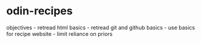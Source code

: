 # odin-recipes
objectives
    - retread html basics
    - retread git and github basics
    - use basics for recipe website
    - limit reliance on priors